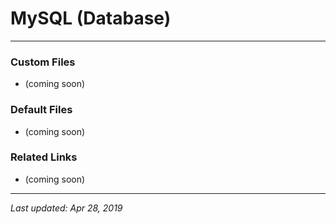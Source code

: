# MySQL (Database)

----

### Custom Files

* (coming soon)

### Default Files

* (coming soon)

### Related Links

* (coming soon)

----

*Last updated: Apr 28, 2019*
